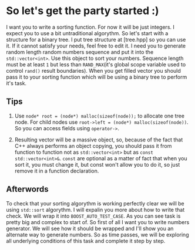 # So let's get the party started :)

I want you to write a sorting function. For now it will be just integers. I expect you to use a bit untraditional algorythm.
So let's start with a structure for a binary tree. I put tree structure at [tree.hpp] so you can use it. If it cannot satisfy your needs, feel free to edit it.
I need you to generate random length random numbers sequence and put it into the `std::vector<int>`. Use this object to sort your numbers.
Sequence length must be at least `1` but less than `RAND_MAX`(it's global scope variable used to control `rand()` result boundaries).
When you get filled vector you should pass it to your sorting function which will be using a binary tree to perform it's task.

## Tips

1. Use `node* root = (node*) malloc(sizeof(node));` to allocate one tree node. For child nodes use `root->left = (node*) malloc(sizeof(node))`. So you can access fields using `operator->`.

2. Resulting vector will be a massive object, so, because of the fact that C++ always performs an object copying, you should pass it from function to function not as `std::vector<int>` but as `const std::vector<int>&`. `const` are optional as a matter of fact that when you sort it, you must change it, but const won't allow you to do it, so just remove it in a function declaration.

## Afterwords

 To check that your sorting algorythm is working perfectly clear we will be using `std::sort` algorythm. I will expalin you more about how to write that check. We will wrap it into `BOOST_AUTO_TEST_CASE`.
 As you can see task is pretty big and complex to start of. So first of all I want you to write numbers generator. We will see how it should be wrapped and I'll show you an alternate way to generate numbers. So as time passes, we will be exploring all underlying conditions of this task and complete it step by step.